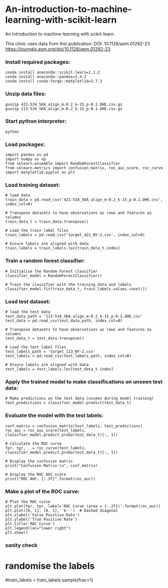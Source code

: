 # An-introduction-to-machine-learning-with-scikit-learn
An introduction to machine learning with scikit-learn


This clinic uses data from thsi publication:
DOI: 10.1128/aem.01292-23
https://journals.asm.org/doi/10.1128/aem.01292-23

### Install required packages:
```
conda install anaconda::scikit-learn=1.1.2
conda install anaconda::pandas=1.4.2
conda install conda-forge::matplotlib=3.7.1
```

### Unzip data files:
```
gunzip 421-534_SKA_align_m-0.2_k-15_p-0.1.OHE.csv.gz
gunzip 113-534_SKA_align_m-0.2_k-15_p-0.1.OHE.csv.gz
```

### Start python interpreter:
```
python
```

### Load packages:
```
import pandas as pd
import numpy as np
from sklearn.ensemble import RandomForestClassifier
from sklearn.metrics import confusion_matrix, roc_auc_score, roc_curve
import matplotlib.pyplot as plt
```

### Load training dataset:
```
# load data
train_data = pd.read_csv('421-534_SKA_align_m-0.2_k-15_p-0.1.OHE.csv', index_col=0)

# Transpose datasets to have observations as rows and features as columns
train_data_t = train_data.transpose()

# Load the train label files
train_labels = pd.read_csv('target_421_NY-2.csv', index_col=0)

# Ensure labels are aligned with data
train_labels = train_labels.loc[train_data_t.index]
```

### Train a random forest classifier:
```
# Initialise the Random Forest classifier
classifier_model = RandomForestClassifier()

# Train the classifier with the training data and labels
classifier_model.fit(train_data_t, train_labels.values.ravel())
```

### Load test dataset:
```
# load the test data
test_data_path = '113-534_SKA_align_m-0.2_k-15_p-0.1.OHE.csv'
test_data = pd.read_csv(test_data_path, index_col=0)

# Transpose datasets to have observations as rows and features as columns
test_data_t = test_data.transpose()

# Load the test label files
test_labels_path = 'target_113_NY-2.csv'
test_labels = pd.read_csv(test_labels_path, index_col=0)

# Ensure labels are aligned with data
test_labels = test_labels.loc[test_data_t.index]
```

### Apply the trained model to make classifications on unseen test data:
```
# Make predictions on the test data (unseen during model training)
test_predictions = classifier_model.predict(test_data_t)
```

### Evaluate the model with the test labels:
```
conf_matrix = confusion_matrix(test_labels, test_predictions)
roc_auc = roc_auc_score(test_labels, classifier_model.predict_proba(test_data_t)[:, 1])

# Calculate the ROC curve
fpr, tpr, _ = roc_curve(test_labels, classifier_model.predict_proba(test_data_t)[:, 1])

# Display the confusion matrix
print("Confusion Matrix:\n", conf_matrix)

# Display the ROC AUC score
print("ROC AUC: {:.3f}".format(roc_auc))
```

### Make a plot of the ROC curve:
```
# Plot the ROC curve
plt.plot(fpr, tpr, label='ROC Curve (area = {:.2f})'.format(roc_auc))
plt.plot([0, 1], [0, 1], 'k--')  # Dashed diagonal
plt.xlabel('False Positive Rate')
plt.ylabel('True Positive Rate')
plt.title('ROC Curve')
plt.legend(loc="lower right")
plt.show()
```

### sanity check

# randomise the labels
#train_labels = train_labels.sample(frac=1)









